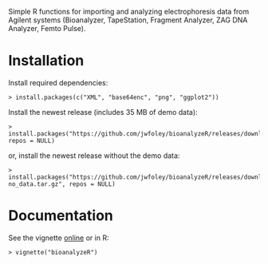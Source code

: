 Simple R functions for importing and analyzing electrophoresis data from Agilent systems (Bioanalyzer, TapeStation, Fragment Analyzer, ZAG DNA Analyzer, Femto Pulse).

# Installation

Install required dependencies:

    > install.packages(c("XML", "base64enc", "png", "ggplot2"))

Install the newest release (includes 35 MB of demo data):

    > install.packages("https://github.com/jwfoley/bioanalyzeR/releases/download/v0.6.3/bioanalyzeR_0.6.3.tar.gz", repos = NULL)

or, install the newest release without the demo data:

    > install.packages("https://github.com/jwfoley/bioanalyzeR/releases/download/v0.6.3/bioanalyzeR_0.6.3-no_data.tar.gz", repos = NULL)


# Documentation

See the vignette [online](https://stanford.edu/~jwfoley/bioanalyzeR.html) or in R:

    > vignette("bioanalyzeR")

